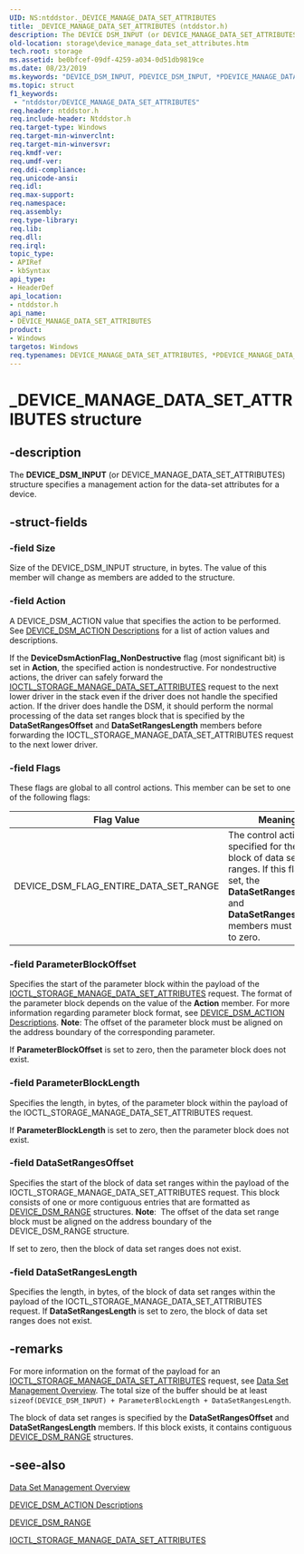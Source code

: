 ```yaml
---
UID: NS:ntddstor._DEVICE_MANAGE_DATA_SET_ATTRIBUTES
title: _DEVICE_MANAGE_DATA_SET_ATTRIBUTES (ntddstor.h)
description: The DEVICE DSM_INPUT (or DEVICE_MANAGE_DATA_SET_ATTRIBUTES) structure specifies a management action for the data-set attributes for a device.
old-location: storage\device_manage_data_set_attributes.htm
tech.root: storage
ms.assetid: be0bfcef-09df-4259-a034-0d51db9819ce
ms.date: 08/23/2019
ms.keywords: "DEVICE_DSM_INPUT, PDEVICE_DSM_INPUT, *PDEVICE_MANAGE_DATA_SET_ATTRIBUTES, DEVICE_DSM_FLAG_ENTIRE_DATA_SET_RANGE, DEVICE_MANAGE_DATA_SET_ATTRIBUTES, DEVICE_MANAGE_DATA_SET_ATTRIBUTES structure [Storage Devices], DeviceDsmActionFlag_NonDestructive, PDEVICE_MANAGE_DATA_SET_ATTRIBUTES, PDEVICE_MANAGE_DATA_SET_ATTRIBUTES structure pointer [Storage Devices], _DEVICE_MANAGE_DATA_SET_ATTRIBUTES, ntddstor/DEVICE_MANAGE_DATA_SET_ATTRIBUTES, ntddstor/PDEVICE_MANAGE_DATA_SET_ATTRIBUTES, storage.device_manage_data_set_attributes, structs-general_f8d2d431-7187-4532-ac05-69868909fc66.xml"
ms.topic: struct
f1_keywords:
 - "ntddstor/DEVICE_MANAGE_DATA_SET_ATTRIBUTES"
req.header: ntddstor.h
req.include-header: Ntddstor.h
req.target-type: Windows
req.target-min-winverclnt: 
req.target-min-winversvr: 
req.kmdf-ver: 
req.umdf-ver: 
req.ddi-compliance: 
req.unicode-ansi: 
req.idl: 
req.max-support: 
req.namespace: 
req.assembly: 
req.type-library: 
req.lib: 
req.dll: 
req.irql: 
topic_type:
- APIRef
- kbSyntax
api_type:
- HeaderDef
api_location:
- ntddstor.h
api_name:
- DEVICE_MANAGE_DATA_SET_ATTRIBUTES
product:
- Windows
targetos: Windows
req.typenames: DEVICE_MANAGE_DATA_SET_ATTRIBUTES, *PDEVICE_MANAGE_DATA_SET_ATTRIBUTES
---
```


# _DEVICE_MANAGE_DATA_SET_ATTRIBUTES structure

## -description

The **DEVICE_DSM_INPUT** (or DEVICE_MANAGE_DATA_SET_ATTRIBUTES) structure specifies a management action for the data-set attributes for a device.

## -struct-fields

### -field Size

Size of the DEVICE_DSM_INPUT structure, in bytes. The value of this member will change as members are added to the structure.

### -field Action

A DEVICE_DSM_ACTION value that specifies the action to be performed. See [DEVICE_DSM_ACTION Descriptions](https://docs.microsoft.com/windows-hardware/drivers/storage/device-dsm-action-descriptions) for a list of action values and descriptions.

If the **DeviceDsmActionFlag_NonDestructive** flag (most significant bit) is set in **Action**, the specified action is nondestructive. For nondestructive actions, the driver can safely forward the [IOCTL_STORAGE_MANAGE_DATA_SET_ATTRIBUTES](https://docs.microsoft.com/windows-hardware/drivers/ddi/content/ntddstor/ni-ntddstor-ioctl_storage_manage_data_set_attributes) request to the next lower driver in the stack even if the driver does not handle the specified action. If the driver does handle the DSM, it should perform the normal processing of the data set ranges block that is specified by the **DataSetRangesOffset** and **DataSetRangesLength** members before forwarding the IOCTL_STORAGE_MANAGE_DATA_SET_ATTRIBUTES request to the next lower driver.

### -field Flags

These flags are global to all control actions. This member can be set to one of the following flags:

| Flag Value | Meaning |
| ---------- | ------- |
| DEVICE_DSM_FLAG_ENTIRE_DATA_SET_RANGE | The control action is specified for the entire block of data set ranges. If this flag is set, the **DataSetRangesOffset** and **DataSetRangesLength** members must be set to zero. |

### -field ParameterBlockOffset

Specifies the start of the parameter block within the payload of the [IOCTL_STORAGE_MANAGE_DATA_SET_ATTRIBUTES](https://docs.microsoft.com/windows-hardware/drivers/ddi/content/ntddstor/ni-ntddstor-ioctl_storage_manage_data_set_attributes) request. The format of the parameter block depends on the value of the **Action** member. For more information regarding parameter block format, see [DEVICE_DSM_ACTION Descriptions](https://docs.microsoft.com/windows-hardware/drivers/storage/device-dsm-action-descriptions). **Note**: The offset of the parameter block must be aligned on the address boundary of the corresponding parameter.

If **ParameterBlockOffset** is set to zero, then the parameter block does not exist.

### -field ParameterBlockLength

Specifies the length, in bytes, of the parameter block within the payload of the IOCTL_STORAGE_MANAGE_DATA_SET_ATTRIBUTES request.

If **ParameterBlockLength** is set to zero, then the parameter block does not exist.

### -field DataSetRangesOffset

Specifies the start of the block of data set ranges within the payload of the IOCTL_STORAGE_MANAGE_DATA_SET_ATTRIBUTES request. This block consists of one or more contiguous entries that are formatted as [DEVICE_DSM_RANGE](https://docs.microsoft.com/windows-hardware/drivers/ddi/content/ntddstor/ns-ntddstor-_device_data_set_range) structures. **Note**:  The offset of the data set range block must be aligned on the address boundary of the DEVICE_DSM_RANGE structure.

If set to zero, then the block of data set ranges does not exist.

### -field DataSetRangesLength

Specifies the length, in bytes, of the block of data set ranges within the payload of the IOCTL_STORAGE_MANAGE_DATA_SET_ATTRIBUTES request. If **DataSetRangesLength** is set to zero, the block of data set ranges does not exist.

## -remarks

For more information on the format of the payload for an [IOCTL_STORAGE_MANAGE_DATA_SET_ATTRIBUTES](https://docs.microsoft.com/windows-hardware/drivers/ddi/content/ntddstor/ni-ntddstor-ioctl_storage_manage_data_set_attributes) request, see [Data Set Management Overview](https://docs.microsoft.com/windows-hardware/drivers/storage/data-set-management-overview). The total size of the buffer should be at least ```sizeof(DEVICE_DSM_INPUT) + ParameterBlockLength + DataSetRangesLength```.

The block of data set ranges is specified by the **DataSetRangesOffset** and **DataSetRangesLength** members. If this block exists, it contains contiguous [DEVICE_DSM_RANGE](https://docs.microsoft.com/windows-hardware/drivers/ddi/content/ntddstor/ns-ntddstor-_device_data_set_range) structures.

## -see-also

[Data Set Management Overview](https://docs.microsoft.com/windows-hardware/drivers/storage/data-set-management-overview)

[DEVICE_DSM_ACTION Descriptions](https://docs.microsoft.com/windows-hardware/drivers/storage/device-dsm-action-descriptions)

[DEVICE_DSM_RANGE](https://docs.microsoft.com/windows-hardware/drivers/ddi/content/ntddstor/ns-ntddstor-_device_data_set_range)

[IOCTL_STORAGE_MANAGE_DATA_SET_ATTRIBUTES](https://docs.microsoft.com/windows-hardware/drivers/ddi/content/ntddstor/ni-ntddstor-ioctl_storage_manage_data_set_attributes)
